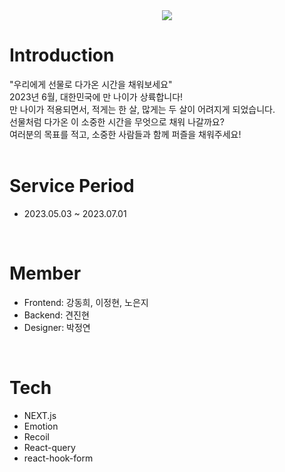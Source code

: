 <div align="center">
 <img src="https://user-images.githubusercontent.com/106578705/235829659-0ea28d0b-5928-4568-87ac-4e476297bb82.png"/>
</div>

# Introduction
"우리에게 선물로 다가온 시간을 채워보세요"<br/>
2023년 6월, 대한민국에 만 나이가 상륙합니다!<br/>
만 나이가 적용되면서, 적게는 한 살, 많게는 두 살이 어려지게 되었습니다.<br/>
선물처럼 다가온 이 소중한 시간을 무엇으로 채워 나갈까요?<br/>
여러분의 목표를 적고, 소중한 사람들과 함께 퍼즐을 채워주세요!<br/>
<br/>

# Service Period
- 2023.05.03 ~ 2023.07.01
<br/>

# Member

- Frontend: 강동희, 이정현, 노은지
- Backend: 견진현
- Designer: 박정연
<br/>

# Tech

- NEXT.js
- Emotion
- Recoil
- React-query
- react-hook-form

